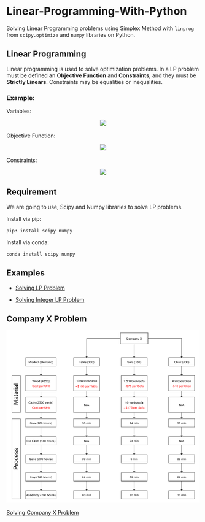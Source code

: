 # Linear-Programming-With-Python

Solving Linear Programming problems using Simplex Method with `linprog` from `scipy.optimize` and `numpy` libraries on Python.

## Linear Programming

Linear programming is used to solve optimization problems. In a LP problem must be defined an **Objective Function** and **Constraints**, and they must be **Strictly Linears**. Constraints may be equalities or inequalities.

### Example:

Variables:
<p align="center">
   <img src="https://latex.codecogs.com/png.latex?\center&space;x_{1}&space;=&space;chairs&space;\center&space;x_{2}&space;=&space;tables"/>
</p>
Objective Function:
<p align="center">
   <img src="https://latex.codecogs.com/png.latex?z(max)=5x_{1}&space;&plus;&space;4x_{2}"/></p>
Constraints:
<p align="center">
   <img src="https://latex.codecogs.com/png.latex?\center&space;C1&space;=&space;6x_{1}&space;&plus;&space;4x_{2}&space;\leq&space;24&space;\center&space;C2&space;=&space;x_{1}&space;&plus;&space;2x_{2}&space;\leq&space;6&space;\center&space;C3&space;=&space;-x_{1}&space;&plus;&space;x_{2}&space;\leq&space;1&space;\center&space;C4&space;=&space;x_{2}&space;\leq&space;2&space;\center&space;x_{1},&space;x_{2}&space;\geq&space;0"/></p>

## Requirement

We are going to use, Scipy and Numpy libraries to solve LP problems.

Install via pip: 

    pip3 install scipy numpy

Install via conda: 

    conda install scipy numpy

## Examples

* [Solving LP Problem](https://github.com/Gabeqb/Linear-Programming-With-Python/blob/master/notebooks/LP-Problem01.ipynb "Problem01")

* [Solving Integer LP Problem](https://github.com/Gabeqb/Linear-Programming-With-Python/blob/master/notebooks/LP-Problem02.ipynb "Problem02")

## Company X Problem

![](notebooks/CompanyX.png)

[Solving Company X Problem](https://github.com/Gabeqb/Linear-Programming-With-Python/blob/master/notebooks/CompanyX-Problem.ipynb)
